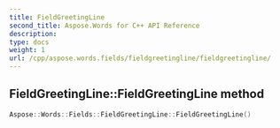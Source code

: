 ```yaml
---
title: FieldGreetingLine
second_title: Aspose.Words for C++ API Reference
description: 
type: docs
weight: 1
url: /cpp/aspose.words.fields/fieldgreetingline/fieldgreetingline/
---
```

## FieldGreetingLine::FieldGreetingLine method




```cpp
Aspose::Words::Fields::FieldGreetingLine::FieldGreetingLine()
```

